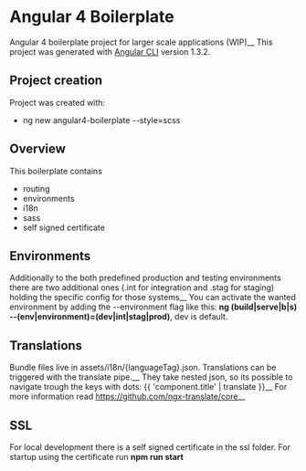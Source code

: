 # Angular 4 Boilerplate

Angular 4 boilerplate project for larger scale applications (WIP)__
This project was generated with [Angular CLI](https://github.com/angular/angular-cli) version 1.3.2.

## Project creation
Project was created with:
* ng new angular4-boilerplate --style=scss

## Overview
This boilerplate contains
* routing
* environments
* i18n
* sass
* self signed certificate

## Environments
Additionally to the both predefined production and testing environments there are two additional ones (.int for integration and .stag for staging) holding the specific config for those systems__
You can activate the wanted environment by adding the --environment flag like this: **ng (build|serve|b|s) --(env|environment)=(dev|int|stag|prod)**, dev is default.
 
## Translations
Bundle files live in assets/i18n/{languageTag}.json. Translations can be triggered with the translate pipe.__
They take nested json, so its possible to navigate trough the keys with dots: {{ 'component.title' | translate }}__
For more information read https://github.com/ngx-translate/core__

## SSL
For local development there is a self signed certificate in the ssl folder. For startup using the certificate run **npm run start**
